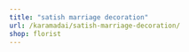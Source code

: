 ```yaml
---
title: "satish marriage decoration"
url: /karamadai/satish-marriage-decoration/
shop: florist
---
```

